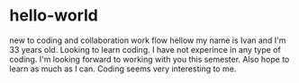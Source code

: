 # hello-world
new to coding and collaboration work flow 
hellow my name is Ivan and I'm 33 years old. Looking to learn coding. I have not experince in any type of coding. I'm looking forward to working with you this semester. Also hope to learn as much as I can. Coding seems very interesting to me. 
